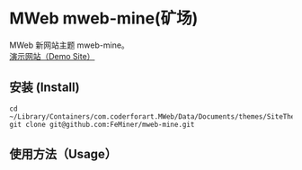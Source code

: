 # MWeb mweb-mine(矿场)

MWeb 新网站主题 mweb-mine。  
[演示网站（Demo Site）](https://www.zxing.top/)  

## 安装 (Install)

```
cd ~/Library/Containers/com.coderforart.MWeb/Data/Documents/themes/SiteThemes
git clone git@github.com:FeMiner/mweb-mine.git
```

## 使用方法（Usage）


